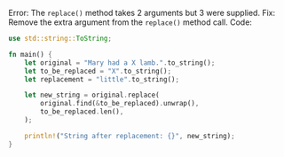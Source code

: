 Error: The `replace()` method takes 2 arguments but 3 were supplied.
Fix: Remove the extra argument from the `replace()` method call.
Code:
```rs
use std::string::ToString;

fn main() {
    let original = "Mary had a X lamb.".to_string();
    let to_be_replaced = "X".to_string();
    let replacement = "little".to_string();

    let new_string = original.replace(
        original.find(&to_be_replaced).unwrap(),
        to_be_replaced.len(),
    );

    println!("String after replacement: {}", new_string);
}
```
